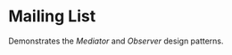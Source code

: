 Mailing List
==================================

Demonstrates the *Mediator* and *Observer* design patterns.
